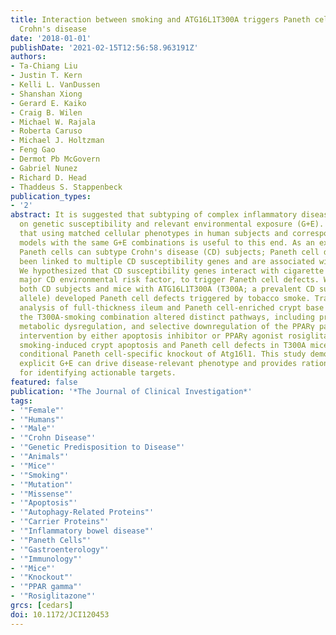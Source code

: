 ```yaml
---
title: Interaction between smoking and ATG16L1T300A triggers Paneth cell defects in
  Crohn's disease
date: '2018-01-01'
publishDate: '2021-02-15T12:56:58.963191Z'
authors:
- Ta-Chiang Liu
- Justin T. Kern
- Kelli L. VanDussen
- Shanshan Xiong
- Gerard E. Kaiko
- Craig B. Wilen
- Michael W. Rajala
- Roberta Caruso
- Michael J. Holtzman
- Feng Gao
- Dermot Pb McGovern
- Gabriel Nunez
- Richard D. Head
- Thaddeus S. Stappenbeck
publication_types:
- '2'
abstract: It is suggested that subtyping of complex inflammatory diseases can be based
  on genetic susceptibility and relevant environmental exposure (G+E). We propose
  that using matched cellular phenotypes in human subjects and corresponding preclinical
  models with the same G+E combinations is useful to this end. As an example, defective
  Paneth cells can subtype Crohn's disease (CD) subjects; Paneth cell defects have
  been linked to multiple CD susceptibility genes and are associated with poor outcome.
  We hypothesized that CD susceptibility genes interact with cigarette smoking, a
  major CD environmental risk factor, to trigger Paneth cell defects. We found that
  both CD subjects and mice with ATG16L1T300A (T300A; a prevalent CD susceptibility
  allele) developed Paneth cell defects triggered by tobacco smoke. Transcriptional
  analysis of full-thickness ileum and Paneth cell-enriched crypt base cells showed
  the T300A-smoking combination altered distinct pathways, including proapoptosis,
  metabolic dysregulation, and selective downregulation of the PPARγ pathway. Pharmacologic
  intervention by either apoptosis inhibitor or PPARγ agonist rosiglitazone prevented
  smoking-induced crypt apoptosis and Paneth cell defects in T300A mice and mice with
  conditional Paneth cell-specific knockout of Atg16l1. This study demonstrates how
  explicit G+E can drive disease-relevant phenotype and provides rational strategies
  for identifying actionable targets.
featured: false
publication: '*The Journal of Clinical Investigation*'
tags:
- '"Female"'
- '"Humans"'
- '"Male"'
- '"Crohn Disease"'
- '"Genetic Predisposition to Disease"'
- '"Animals"'
- '"Mice"'
- '"Smoking"'
- '"Mutation"'
- '"Missense"'
- '"Apoptosis"'
- '"Autophagy-Related Proteins"'
- '"Carrier Proteins"'
- '"Inflammatory bowel disease"'
- '"Paneth Cells"'
- '"Gastroenterology"'
- '"Immunology"'
- '"Mice"'
- '"Knockout"'
- '"PPAR gamma"'
- '"Rosiglitazone"'
grcs: [cedars]
doi: 10.1172/JCI120453
---
```


